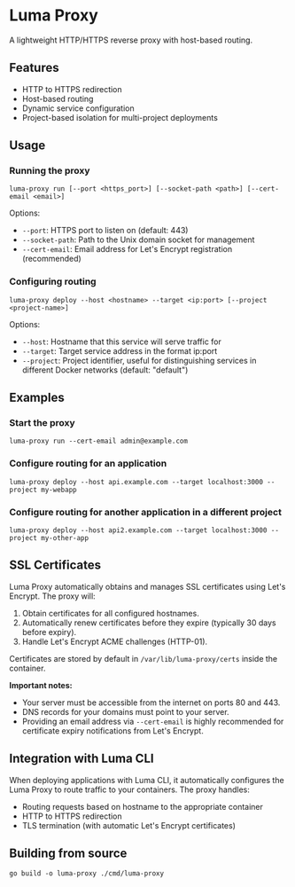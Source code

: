 # Luma Proxy

A lightweight HTTP/HTTPS reverse proxy with host-based routing.

## Features

- HTTP to HTTPS redirection
- Host-based routing
- Dynamic service configuration
- Project-based isolation for multi-project deployments

## Usage

### Running the proxy

```
luma-proxy run [--port <https_port>] [--socket-path <path>] [--cert-email <email>]
```

Options:

- `--port`: HTTPS port to listen on (default: 443)
- `--socket-path`: Path to the Unix domain socket for management
- `--cert-email`: Email address for Let's Encrypt registration (recommended)

### Configuring routing

```
luma-proxy deploy --host <hostname> --target <ip:port> [--project <project-name>]
```

Options:

- `--host`: Hostname that this service will serve traffic for
- `--target`: Target service address in the format ip:port
- `--project`: Project identifier, useful for distinguishing services in different Docker networks (default: "default")

## Examples

### Start the proxy

```
luma-proxy run --cert-email admin@example.com
```

### Configure routing for an application

```
luma-proxy deploy --host api.example.com --target localhost:3000 --project my-webapp
```

### Configure routing for another application in a different project

```
luma-proxy deploy --host api2.example.com --target localhost:3000 --project my-other-app
```

## SSL Certificates

Luma Proxy automatically obtains and manages SSL certificates using Let's Encrypt. The proxy will:

1. Obtain certificates for all configured hostnames.
2. Automatically renew certificates before they expire (typically 30 days before expiry).
3. Handle Let's Encrypt ACME challenges (HTTP-01).

Certificates are stored by default in `/var/lib/luma-proxy/certs` inside the container.

**Important notes:**

- Your server must be accessible from the internet on ports 80 and 443.
- DNS records for your domains must point to your server.
- Providing an email address via `--cert-email` is highly recommended for certificate expiry notifications from Let's Encrypt.

## Integration with Luma CLI

When deploying applications with Luma CLI, it automatically configures the Luma Proxy to route traffic to your containers. The proxy handles:

- Routing requests based on hostname to the appropriate container
- HTTP to HTTPS redirection
- TLS termination (with automatic Let's Encrypt certificates)

## Building from source

```
go build -o luma-proxy ./cmd/luma-proxy
```
